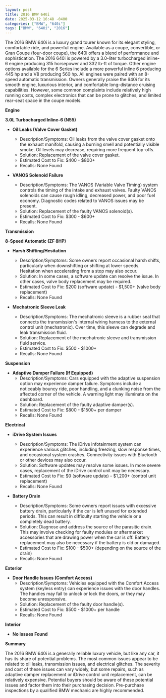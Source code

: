 ```yaml
---
layout: post
title: 2016 BMW 640i
date: 2025-03-12 16:48 -0400
categories: ["BMW", "640i"]
tags: ["BMW", "640i", "2016"]
---
```

The 2016 BMW 640i is a luxury grand tourer known for its elegant styling, comfortable ride, and powerful engine. Available as a coupe, convertible, or Gran Coupe (four-door coupe), the 640i offers a blend of performance and sophistication. The 2016 640i is powered by a 3.0-liter turbocharged inline-6 engine producing 315 horsepower and 332 lb-ft of torque. Other engine options available for the 6 Series include a more powerful inline 6 producing 445 hp and a V8 producing 560 hp. All engines were paired with an 8-speed automatic transmission. Owners generally praise the 640i for its smooth engine, luxurious interior, and comfortable long-distance cruising capabilities. However, some common complaints include relatively high running costs, complex electronics that can be prone to glitches, and limited rear-seat space in the coupe models.

**Engine**

**3.0L Turbocharged Inline-6 (N55)**

*   **Oil Leaks (Valve Cover Gasket)**
    *   Description/Symptoms: Oil leaks from the valve cover gasket onto the exhaust manifold, causing a burning smell and potentially visible smoke. Oil levels may decrease, requiring more frequent top-offs.
    *   Solution: Replacement of the valve cover gasket.
    *   Estimated Cost to Fix: $400 - $800+
    *   Recalls: None Found

*   **VANOS Solenoid Failure**
    *   Description/Symptoms: The VANOS (Variable Valve Timing) system controls the timing of the intake and exhaust valves. Faulty VANOS solenoids can cause rough idling, decreased power, and poor fuel economy. Diagnostic codes related to VANOS issues may be present.
    *   Solution: Replacement of the faulty VANOS solenoid(s).
    *   Estimated Cost to Fix: $300 - $600+
    *   Recalls: None Found

**Transmission**

**8-Speed Automatic (ZF 8HP)**

*   **Harsh Shifting/Hesitation**
    *   Description/Symptoms: Some owners report occasional harsh shifts, particularly when downshifting or shifting at lower speeds. Hesitation when accelerating from a stop may also occur.
    *   Solution: In some cases, a software update can resolve the issue. In other cases, valve body replacement may be required.
    *   Estimated Cost to Fix: $200 (software update) - $1,500+ (valve body replacement)
    *   Recalls: None Found

*   **Mechatronic Sleeve Leak**
    *   Description/Symptoms: The mechatronic sleeve is a rubber seal that connects the transmission's internal wiring harness to the external control unit (mechatronic). Over time, this sleeve can degrade and leak transmission fluid.
    *   Solution: Replacement of the mechatronic sleeve and transmission fluid service.
    *   Estimated Cost to Fix: $500 - $1000+
    *   Recalls: None Found

**Suspension**

*   **Adaptive Damper Failure (If Equipped)**
    *   Description/Symptoms: Cars equipped with the adaptive suspension option may experience damper failure. Symptoms include a noticeably bouncy ride, poor handling, and a clunking noise from the affected corner of the vehicle. A warning light may illuminate on the dashboard.
    *   Solution: Replacement of the faulty adaptive damper(s).
    *   Estimated Cost to Fix: $800 - $1500+ per damper
    *   Recalls: None Found

**Electrical**

*   **iDrive System Issues**
    *   Description/Symptoms: The iDrive infotainment system can experience various glitches, including freezing, slow response times, and occasional system crashes. Connectivity issues with Bluetooth or other devices may also occur.
    *   Solution: Software updates may resolve some issues. In more severe cases, replacement of the iDrive control unit may be necessary.
    *   Estimated Cost to Fix: $0 (software update) - $1,200+ (control unit replacement)
    *   Recalls: None Found

*   **Battery Drain**
    *   Description/Symptoms: Some owners report issues with excessive battery drain, particularly if the car is left unused for extended periods. This can result in difficulty starting the vehicle or a completely dead battery.
    *   Solution: Diagnose and address the source of the parasitic drain. This may involve checking for faulty modules or aftermarket accessories that are drawing power when the car is off. Battery replacement may also be necessary if the battery is old or damaged.
    *   Estimated Cost to Fix: $100 - $500+ (depending on the source of the drain)
    *   Recalls: None Found

**Exterior**

*   **Door Handle Issues (Comfort Access)**
    *   Description/Symptoms: Vehicles equipped with the Comfort Access system (keyless entry) can experience issues with the door handles. The handles may fail to unlock or lock the doors, or they may become unresponsive.
    *   Solution: Replacement of the faulty door handle(s).
    *   Estimated Cost to Fix: $500 - $1000+ per handle
    *   Recalls: None Found

**Interior**

*   **No Issues Found**

**Summary**

The 2016 BMW 640i is a generally reliable luxury vehicle, but like any car, it has its share of potential problems. The most common issues appear to be related to oil leaks, transmission issues, and electrical glitches. The severity and cost of these issues can vary widely, but some repairs, such as adaptive damper replacement or iDrive control unit replacement, can be relatively expensive. Potential buyers should be aware of these potential issues and factor them into their purchasing decision. Pre-purchase inspections by a qualified BMW mechanic are highly recommended.

